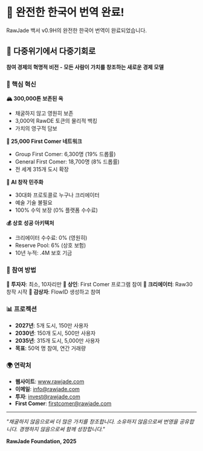 ﻿# 🎉 완전한 한국어 번역 완료!

RawJade 백서 v0.9H의 완전한 한국어 번역이 완료되었습니다. 

## 🌟 다중위기에서 다중기회로

**참여 경제의 혁명적 비전 - 모든 사람이 가치를 창조하는 새로운 경제 모델**

### 💎 핵심 혁신

**🏔️ 300,000톤 보존된 옥**
- 채굴하지 않고 영원히 보존
- 3,000억 RawDE 토큰의 물리적 백킹
-  가치의 영구적 담보

**🏪 25,000 First Comer 네트워크**
- Group First Comer: 6,300명 (19% 드롭률)
- General First Comer: 18,700명 (8% 드롭률)
- 전 세계 315개 도시 확장

**🎨 AI 창작 민주화**
- 30대화 프로토콜로 누구나 크리에이터
- 예술 기술 불필요
- 100% 수익 보장 (0% 플랫폼 수수료)

**💰 상호 성공 아키텍처**
- 크리에이터 수수료: 0% (영원히)
- Reserve Pool: 6% (상호 보험)
- 10년 누적: .4M 보호 기금

### 🚀 참여 방법

**💼 투자자**:  최소, 10자리만
**🏪 상인**: First Comer 프로그램 참여
**🎨 크리에이터**: Raw30 창작 시작
**👀 감상자**: FlowID 생성하고 참여

### 📊 프로젝션

- **2027년**: 5개 도시, 150만 사용자
- **2030년**: 150개 도시, 500만 사용자  
- **2035년**: 315개 도시, 5,000만 사용자
- **목표**: 50억 명 참여,  연간 거래량

### 🌍 연락처

- **웹사이트**: www.rawjade.com
- **이메일**: info@rawjade.com
- **투자**: invest@rawjade.com
- **First Comer**: firstcomer@rawjade.com

---

*"채굴하지 않음으로써 더 많은 가치를 창조합니다. 소유하지 않음으로써 번영을 공유합니다. 경쟁하지 않음으로써 함께 성장합니다."*

**RawJade Foundation, 2025**
